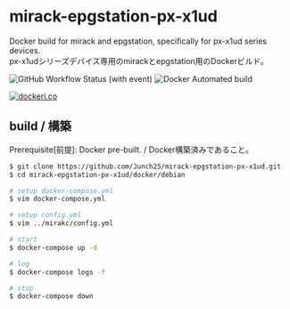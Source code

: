 # mirack-epgstation-px-x1ud
Docker build for mirack and epgstation, specifically for px-x1ud series devices.   
px-x1udシリーズデバイス専用のmirackとepgstation用のDockerビルド。

![GitHub Workflow Status (with event)](https://img.shields.io/github/actions/workflow/status/Junch25/mirack-epgstation-px-x1ud/.github%2Fworkflows%2Fbuild.yml?style=flat-square&label=Docker%20image%20publish)
![Docker Automated build](https://img.shields.io/docker/automated/junch25/mirack-epgstation-px-x1ud?style=flat-square&color=blue)

[![dockeri.co](https://dockerico.blankenship.io/image/junch25/mirack-epgstation-px-x1ud)](https://hub.docker.com/r/junch25/mirack-epgstation-px-x1ud)


## build / 構築
Prerequisite[前提]:
Docker pre-built. / Docker構築済みであること。
```bash
$ git clone https://github.com/Junch25/mirack-epgstation-px-x1ud.git
$ cd mirack-epgstation-px-x1ud/docker/debian

# setup docker-compose.yml
$ vim docker-compose.yml

# setup config.yml
$ vim ../mirakc/config.yml

# start
$ docker-compose up -d

# log
$ docker-compose logs -f

# stop
$ docker-compose down
```
